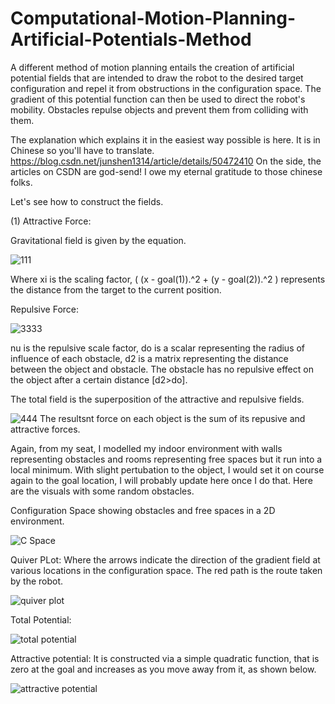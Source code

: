 # Computational-Motion-Planning-Artificial-Potentials-Method
A different method of motion planning entails the creation of artificial potential fields that are intended to draw the robot to the desired target configuration and repel it from obstructions in the configuration space. The gradient of this potential function can then be used to direct the robot's mobility. Obstacles repulse objects and prevent them from colliding with them. 

The explanation which explains it in the easiest way possible is here. It is in Chinese so you'll have to translate. https://blog.csdn.net/junshen1314/article/details/50472410 On the side, the articles on CSDN are god-send! I owe my eternal gratitude to those chinese folks.

Let's see how to construct the fields.

(1) Attractive Force: 

Gravitational field is given by the equation.

![111](https://github.com/chumoyot/Computational-Motion-Planning-Artificial-Potentials-Method/assets/135506318/b135b934-e1c9-4996-8b60-cda992e9e4b0)  

Where xi is the scaling factor, ( (x - goal(1)).^2 + (y - goal(2)).^2 ) represents the distance from the target to the current position. 


Repulsive Force: 

![3333](https://github.com/chumoyot/Computational-Motion-Planning-Artificial-Potentials-Method/assets/135506318/c95d2585-2e57-46fa-95f2-82c650ddead6)

nu is the repulsive scale factor, do is a scalar representing the radius of influence of each obstacle, d2 is a matrix representing the distance between the object and obstacle. The obstacle has no repulsive effect on the object after a certain distance [d2>do]. 

The total field is the superposition of the attractive and repulsive fields.


![444](https://github.com/chumoyot/Computational-Motion-Planning-Artificial-Potentials-Method/assets/135506318/6cce5616-4c6e-4faf-8023-fb929460d64f)
The resultsnt force on each object is the sum of its repusive and attractive forces. 

Again, from my seat, I modelled my indoor environment with walls representing obstacles and rooms representing free spaces but it run into a local minimum. With slight pertubation to the object, I would set it on course again to the goal location, I will probably update here once I do that. Here are the visuals with some random obstacles.

Configuration Space showing obstacles and free spaces in a 2D environment.

![C Space](https://github.com/chumoyot/Computational-Motion-Planning-Artificial-Potentials-Method/assets/135506318/d3dc7dae-172e-4a79-8055-ada5dd328dbd)

Quiver PLot: Where the arrows indicate the direction of the gradient field at various locations in the configuration space. The red path is the route taken by the robot.

![quiver plot](https://github.com/chumoyot/Computational-Motion-Planning-Artificial-Potentials-Method/assets/135506318/b3a775b3-8db2-4513-95e9-4d9156f45e6f)

Total Potential:

![total potential](https://github.com/chumoyot/Computational-Motion-Planning-Artificial-Potentials-Method/assets/135506318/6e3ca1a8-2be3-4093-9eef-b74e7b3d9442)

Attractive potential: It is constructed via a simple quadratic function, that is zero at the goal and increases as you move away from it, as shown below.

![attractive potential](https://github.com/chumoyot/Computational-Motion-Planning-Artificial-Potentials-Method/assets/135506318/3ada06cb-5cff-4bb3-ba2e-78c4234c073b)

